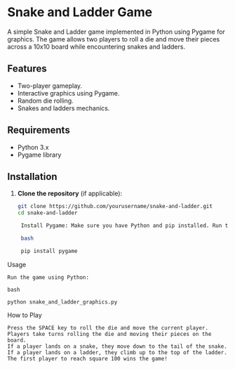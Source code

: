 # Snake and Ladder Game

A simple Snake and Ladder game implemented in Python using Pygame for graphics. The game allows two players to roll a die and move their pieces across a 10x10 board while encountering snakes and ladders.


## Features

- Two-player gameplay.
- Interactive graphics using Pygame.
- Random die rolling.
- Snakes and ladders mechanics.

## Requirements

- Python 3.x
- Pygame library

## Installation

1. **Clone the repository** (if applicable):
   ```bash
   git clone https://github.com/yourusername/snake-and-ladder.git
   cd snake-and-ladder

    Install Pygame: Make sure you have Python and pip installed. Run the following command to install Pygame:

    bash

    pip install pygame

Usage

    Run the game using Python:

    bash

    python snake_and_ladder_graphics.py

How to Play

    Press the SPACE key to roll the die and move the current player.
    Players take turns rolling the die and moving their pieces on the board.
    If a player lands on a snake, they move down to the tail of the snake.
    If a player lands on a ladder, they climb up to the top of the ladder.
    The first player to reach square 100 wins the game!

